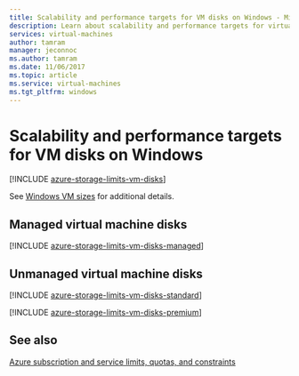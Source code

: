 ```yaml
---
title: Scalability and performance targets for VM disks on Windows - Microsoft Azure | Microsoft Docs 
description: Learn about scalability and performance targets for virtual machine disks attached to VMs running Windows.
services: virtual-machines 
author: tamram
manager: jeconnoc
ms.author: tamram
ms.date: 11/06/2017
ms.topic: article
ms.service: virtual-machines
ms.tgt_pltfrm: windows
---
```


# Scalability and performance targets for VM disks on Windows

[!INCLUDE [azure-storage-limits-vm-disks](../../../includes/azure-storage-limits-vm-disks.md)]

See [Windows VM sizes](../../virtual-machines/windows/sizes.md?toc=%2fazure%2fvirtual-machines%2fwindows%2ftoc.json) for additional details.

## Managed virtual machine disks

[!INCLUDE [azure-storage-limits-vm-disks-managed](../../../includes/azure-storage-limits-vm-disks-managed.md)]

## Unmanaged virtual machine disks
[!INCLUDE [azure-storage-limits-vm-disks-standard](../../../includes/azure-storage-limits-vm-disks-standard.md)]

[!INCLUDE [azure-storage-limits-vm-disks-premium](../../../includes/azure-storage-limits-vm-disks-premium.md)]

## See also

[Azure subscription and service limits, quotas, and constraints](../../../azure-subscription-service-limits.md)
